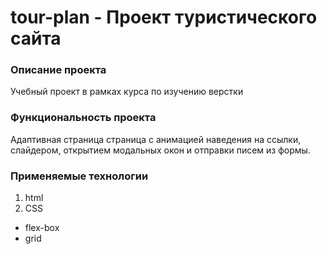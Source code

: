 # tour-plan - Проект туристического сайта

### Описание проекта
Учебный проект в рамках курса по изучению верстки

### Функциональность проекта
Адаптивная страница страница с анимацией наведения на ссылки, слайдером, открытием модальных окон и отправки писем из формы.

### Применяемые технологии
1. html
2. CSS
  - flex-box
  - grid
  
  

